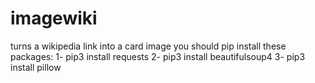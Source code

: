 # imagewiki
turns a wikipedia link into a card image
you should pip install these packages:
1- pip3 install requests
2- pip3 install beautifulsoup4
3- pip3 install pillow
